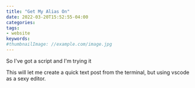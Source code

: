 ```yaml
---
title: "Get My Alias On"
date: 2022-03-20T15:52:55-04:00
categories:
tags:
- website
keywords:
#thumbnailImage: //example.com/image.jpg
---
```

So I've got a script and I'm trying it  
<!--more-->
This will let me create a quick text post from the terminal, but using vscode as a sexy editor.